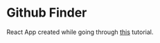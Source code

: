 # Github Finder

React App created while going through [this](https://www.udemy.com/course/modern-react-front-to-back/) tutorial.
